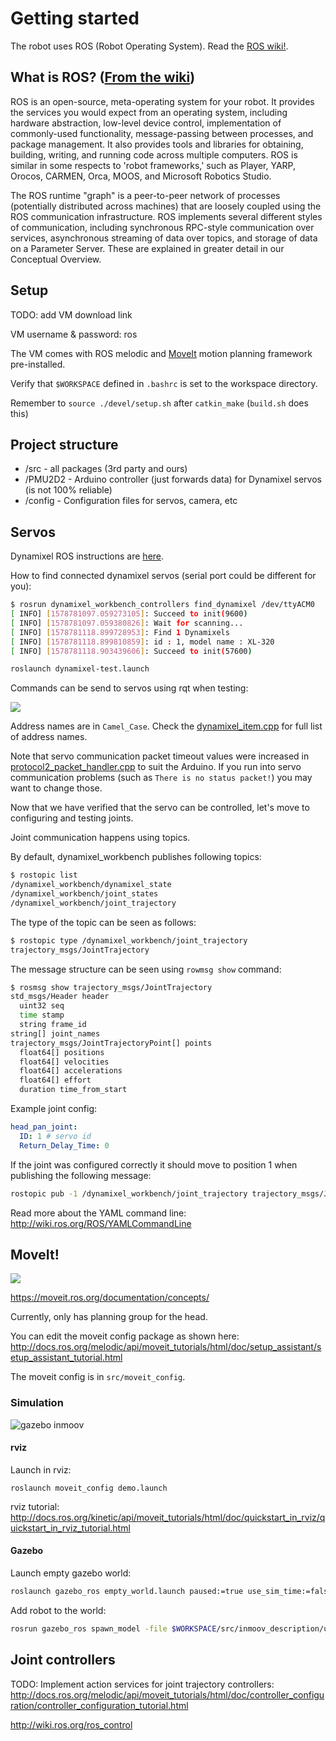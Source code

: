 # Getting started

The robot uses ROS (Robot Operating System). Read the [ROS wiki!](http://wiki.ros.org/).

## What is ROS? ([From the wiki](http://wiki.ros.org/ROS/Introduction))

ROS is an open-source, meta-operating system for your robot. It provides the services you would expect from an operating system, including hardware abstraction, low-level device control, implementation of commonly-used functionality, message-passing between processes, and package management. It also provides tools and libraries for obtaining, building, writing, and running code across multiple computers. ROS is similar in some respects to 'robot frameworks,' such as Player, YARP, Orocos, CARMEN, Orca, MOOS, and Microsoft Robotics Studio.

The ROS runtime "graph" is a peer-to-peer network of processes (potentially distributed across machines) that are loosely coupled using the ROS communication infrastructure. ROS implements several different styles of communication, including synchronous RPC-style communication over services, asynchronous streaming of data over topics, and storage of data on a Parameter Server. These are explained in greater detail in our Conceptual Overview.

## Setup

TODO: add VM download link

VM username & password: ros

The VM comes with ROS melodic and [MoveIt](https://moveit.ros.org/) motion planning framework pre-installed.

Verify that `$WORKSPACE` defined in `.bashrc`
is set to the workspace directory.

Remember to `source ./devel/setup.sh` after `catkin_make` (`build.sh` does this)

## Project structure

* /src - all packages (3rd party and ours)
* /PMU2D2 - Arduino controller (just forwards data) for Dynamixel servos (is not 100% reliable)
* /config - Configuration files for servos, camera, etc

## Servos

Dynamixel ROS instructions are [here](http://emanual.robotis.com/docs/en/software/dynamixel/dynamixel_workbench/).

How to find connected dynamixel servos (serial port could be different for you):

```sh
$ rosrun dynamixel_workbench_controllers find_dynamixel /dev/ttyACM0
[ INFO] [1578781097.059273105]: Succeed to init(9600)
[ INFO] [1578781097.059380826]: Wait for scanning...
[ INFO] [1578781118.899728953]: Find 1 Dynamixels
[ INFO] [1578781118.899810859]: id : 1, model name : XL-320
[ INFO] [1578781118.903439606]: Succeed to init(57600)
```

```sh
roslaunch dynamixel-test.launch
```

Commands can be send to servos using rqt when testing:

![](img/rqt_servo.PNG)

Address names are in `Camel_Case`.
Check the [dynamixel_item.cpp](https://github.com/ROBOTIS-GIT/dynamixel-workbench/blob/master/dynamixel_workbench_toolbox/src/dynamixel_workbench_toolbox/dynamixel_item.cpp) for full list of address names.

Note that servo communication packet timeout values were increased in [protocol2_packet_handler.cpp](src/DynamixelSDK/ros/src/dynamixel_sdk/protocol2_packet_handler.cpp)
to suit the Arduino. If you run into servo communication problems (such as `There is no status packet!`) you may want to change those.

Now that we have verified that the servo can be controlled,
let's move to configuring and testing joints.

Joint communication happens using topics.

By default, dynamixel_workbench
publishes following topics:

```sh
$ rostopic list
/dynamixel_workbench/dynamixel_state
/dynamixel_workbench/joint_states
/dynamixel_workbench/joint_trajectory
```

The type of the topic can be seen as follows:
```sh
$ rostopic type /dynamixel_workbench/joint_trajectory
trajectory_msgs/JointTrajectory
```

The message structure can be seen using `rowmsg show` command:
```sh
$ rosmsg show trajectory_msgs/JointTrajectory
std_msgs/Header header
  uint32 seq
  time stamp
  string frame_id
string[] joint_names
trajectory_msgs/JointTrajectoryPoint[] points
  float64[] positions
  float64[] velocities
  float64[] accelerations
  float64[] effort
  duration time_from_start
```

Example joint config:

```yaml
head_pan_joint:
  ID: 1 # servo id
  Return_Delay_Time: 0
```

If the joint was configured correctly it should move to position 1
when publishing the following message:

```sh
rostopic pub -1 /dynamixel_workbench/joint_trajectory trajectory_msgs/JointTrajectory -- '{header: auto, joint_names: ["head_pan_joint"], points: [{positions: [1], velocities: [1], accelerations: [1], effort: [1], time_from_start: 0}]}'
```

Read more about the YAML command line:
http://wiki.ros.org/ROS/YAMLCommandLine

## MoveIt!

![](./img/moveit_pipeline.png)

https://moveit.ros.org/documentation/concepts/

Currently, only has planning group for the head.

You can edit the moveit config package as shown here:
http://docs.ros.org/melodic/api/moveit_tutorials/html/doc/setup_assistant/setup_assistant_tutorial.html

The moveit config is in `src/moveit_config`.

### Simulation

![gazebo inmoov](img/inmoov_gazebo.png)

#### rviz

Launch in rviz:
```
roslaunch moveit_config demo.launch
```

rviz tutorial: http://docs.ros.org/kinetic/api/moveit_tutorials/html/doc/quickstart_in_rviz/quickstart_in_rviz_tutorial.html


#### Gazebo

Launch empty gazebo world:

```sh
roslaunch gazebo_ros empty_world.launch paused:=true use_sim_time:=false gui:=true throttled:=false recording:=false debug:=true
```

Add robot to the world:

```sh
rosrun gazebo_ros spawn_model -file $WORKSPACE/src/inmoov_description/urdf/inmoov-moveit-gazebo.urdf -urdf -x 0 -y 0 -z 1 -model inmoov
```

## Joint controllers

TODO: Implement action services for joint trajectory controllers:
http://docs.ros.org/melodic/api/moveit_tutorials/html/doc/controller_configuration/controller_configuration_tutorial.html

http://wiki.ros.org/ros_control
